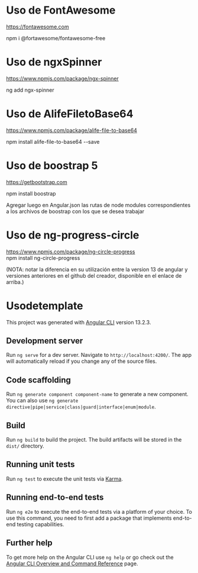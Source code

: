 # Uso de FontAwesome
https://fontawesome.com

npm i @fortawesome/fontawesome-free

# Uso de ngxSpinner
https://www.npmjs.com/package/ngx-spinner 

ng add ngx-spinner

# Uso de AlifeFiletoBase64
https://www.npmjs.com/package/alife-file-to-base64                      

npm install alife-file-to-base64 --save

# Uso de boostrap 5
https://getbootstrap.com

npm install boostrap 

Agregar luego en Angular.json las rutas de node modules correspondientes a los archivos de boostrap con los que se desea trabajar 

# Uso de ng-progress-circle
https://www.npmjs.com/package/ng-circle-progress                        
npm install ng-circle-progress 

(NOTA: notar la diferencia en su utilización entre la version 13 de angular y versiones anteriores en el github del creador, disponible en el enlace de arriba.)

# Usodetemplate

This project was generated with [Angular CLI](https://github.com/angular/angular-cli) version 13.2.3.

## Development server

Run `ng serve` for a dev server. Navigate to `http://localhost:4200/`. The app will automatically reload if you change any of the source files.

## Code scaffolding

Run `ng generate component component-name` to generate a new component. You can also use `ng generate directive|pipe|service|class|guard|interface|enum|module`.

## Build

Run `ng build` to build the project. The build artifacts will be stored in the `dist/` directory.

## Running unit tests

Run `ng test` to execute the unit tests via [Karma](https://karma-runner.github.io).

## Running end-to-end tests

Run `ng e2e` to execute the end-to-end tests via a platform of your choice. To use this command, you need to first add a package that implements end-to-end testing capabilities.

## Further help

To get more help on the Angular CLI use `ng help` or go check out the [Angular CLI Overview and Command Reference](https://angular.io/cli) page.
